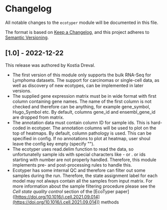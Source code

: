 # Changelog

All notable changes to the `ecotyper` module will be documented in this file.

The format is based on [Keep a Changelog](https://keepachangelog.com/en/1.0.0/),
and this project adheres to [Semantic Versioning](https://semver.org/spec/v2.0.0.html).

## [1.0] - 2022-12-22

This release was authored by Kostia Dreval.

- The first version of this module only supports the bulk RNA-Seq for Lymphoma datasets. The support for carcinomas or single-cell data, as well as discovery of new ecotypes, can be implemented in later versions.
- The supplied gene expression matrix must be in wide format with first column containing gene names. The name of the first column is not checked and therefore can be anything, for example gene_symbol, Hugo_Symbol etc. By default, columns gene_id and ensembl_gene_id are dropped from matrix.
- The annotation data must contain column ID for sample ids. This is hard-coded in ecotyper. The annotation columns will be used to plot on the top of heatmaps. By default, column pathology is used. This can be specified in config. If no annotations to plot at heatmap, user shoul leave the config key empty (specify "").
- The ecotyper uses read.delim function to read the data, so unfortunatelly sample ids with special characters like - or . or ids starting with number are not properly handled. Therefore, this module implements pre- and post-processing rules to handle this.
- Ecotyper has some internal QC and therefore can filter out some samples during the run. Therefore, the state assignment label for each model may not always contain all the samples from input matrix. For more information about the sample filtering procedure please see the *Cell state quality control* section of the [EcoTyper paper] ([https://doi.org/10.1016/j.cell.2021.09.014](https://doi.org/10.1016/j.cell.2021.09.014)) methods
